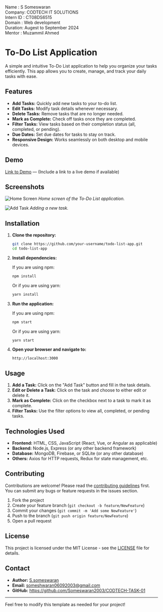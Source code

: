 Name      : S Someswaran 
<BR>
Company: CODTECH IT SOLUTIONS
<BR>
Intern ID : CT08DS6515
<BR>
Domain  : Web development
<BR>
Duration: Augest to September 2024
<BR>
Mentor : Muzammil Ahmed

# To-Do List Application

A simple and intuitive To-Do List application to help you organize your tasks efficiently. This app allows you to create, manage, and track your daily tasks with ease.

## Features

- **Add Tasks:** Quickly add new tasks to your to-do list.
- **Edit Tasks:** Modify task details whenever necessary.
- **Delete Tasks:** Remove tasks that are no longer needed.
- **Mark as Complete:** Check off tasks once they are completed.
- **Filter Tasks:** View tasks based on their completion status (all, completed, or pending).
- **Due Dates:** Set due dates for tasks to stay on track.
- **Responsive Design:** Works seamlessly on both desktop and mobile devices.

## Demo

[Link to Demo](https://someswaran2003.github.io/CODTECH-TASK-01/) — (Include a link to a live demo if available)

## Screenshots

![Home Screen](./screenshots/home.png)
*Home screen of the To-Do List application.*

![Add Task](./screenshots/add_task.png)
*Adding a new task.*

## Installation

1. **Clone the repository:**

    ```bash
    git clone https://github.com/your-username/todo-list-app.git
    cd todo-list-app
    ```

2. **Install dependencies:**

    If you are using npm:
    ```bash
    npm install
    ```

    Or if you are using yarn:
    ```bash
    yarn install
    ```

3. **Run the application:**

    If you are using npm:
    ```bash
    npm start
    ```

    Or if you are using yarn:
    ```bash
    yarn start
    ```

4. **Open your browser and navigate to:**

    ```
    http://localhost:3000
    ```

## Usage

1. **Add a Task:** Click on the "Add Task" button and fill in the task details.
2. **Edit or Delete a Task:** Click on the task and choose to either edit or delete it.
3. **Mark as Complete:** Click on the checkbox next to a task to mark it as complete.
4. **Filter Tasks:** Use the filter options to view all, completed, or pending tasks.

## Technologies Used

- **Frontend:** HTML, CSS, JavaScript (React, Vue, or Angular as applicable)
- **Backend:** Node.js, Express (or any other backend framework)
- **Database:** MongoDB, Firebase, or SQLite (or any other database)
- **Others:** Axios for HTTP requests, Redux for state management, etc.

## Contributing

Contributions are welcome! Please read the [contributing guidelines](CONTRIBUTING.md) first. You can submit any bugs or feature requests in the issues section.

1. Fork the project
2. Create your feature branch (`git checkout -b feature/NewFeature`)
3. Commit your changes (`git commit -m 'Add some NewFeature'`)
4. Push to the branch (`git push origin feature/NewFeature`)
5. Open a pull request

## License

This project is licensed under the MIT License - see the [LICENSE](LICENSE) file for details.

## Contact

- **Author:** [S.someswaran](https://github.com/Someswaran2003/CODTECH-TASK-01)
- **Email:** someshwaran06092003@gmail.com
- **GitHub:** https://github.com/Someswaran2003/CODTECH-TASK-01

---

Feel free to modify this template as needed for your project!
